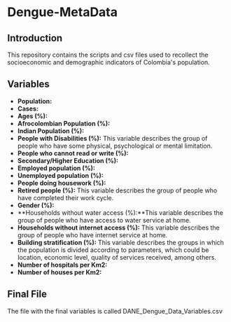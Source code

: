 # Dengue-MetaData

## Introduction
This repository contains the scripts and csv files used to recollect the socioeconomic and demographic indicators of Colombia's population.

## Variables
- **Population:**
- **Cases:**
- **Ages (%):**
- **Afrocolombian Population (%):**
- **Indian Population (%):**
- **People with Disabilities (%):** This variable describes the group of people who have some physical, psychological or mental limitation.
- **People who cannot read or write (%):**
- **Secondary/Higher Education (%):**
- **Employed population (%):**
- **Unemployed population (%):**
- **People doing housework (%):**
- **Retired people (%):** This variable describes the group of people who have completed their work cycle.
- **Gender (%):**
- **Households without water access (%):**This variable describes the group of people who have access to water service at home.
- **Households without internet access (%):**	This variable describes the group of people who have internet service at home.
- **Building stratification (%):** This variable describes the groups in which the population is divided according to parameters, which could be location, economic level, quality of services received, among others.
- **Number of hospitals per Km2:**
- **Number of houses per Km2:**

## Final File
The file with the final variables is called DANE_Dengue_Data_Variables.csv
